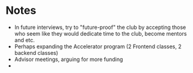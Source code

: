 # Notes

- In future interviews, try to "future-proof" the club by accepting those who seem like they would dedicate time to the club, become mentors and etc.
- Perhaps expanding the Accelerator program (2 Frontend classes, 2 backend classes)
- Advisor meetings, arguing for more funding
- 